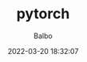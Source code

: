 ---
--layout:     post
title:      "pytorch"
subtitle:   ""
date:       2022-03-20 18:32:07
author:     "Balbo"
header-img: "img/post-bg-2022.png"
catalog: true
tags:
    - python
---